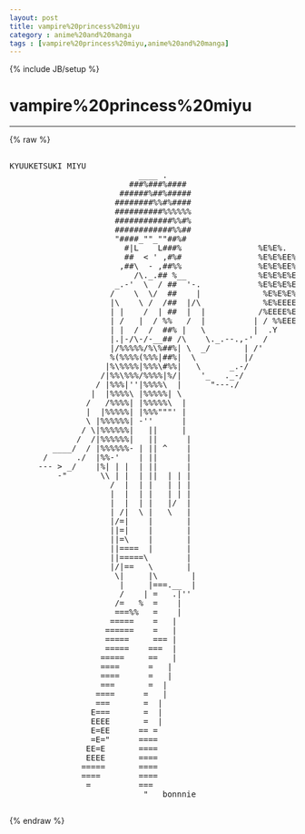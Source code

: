 ```yaml
---
layout: post
title: vampire%20princess%20miyu
category : anime%20and%20manga
tags : [vampire%20princess%20miyu,anime%20and%20manga]
---
```

{% include JB/setup %}
# vampire%20princess%20miyu
---
{% raw %}
<pre>

KYUUKETSUKI MIYU
                           ____ .
                         ###%###%####
                       ######%##%#####
                      ########%%#%####
                      ##########%%%%%%
                      ############%%#%
                      ############%%##
                      &quot;####_&quot;&quot;_&quot;&quot;##%# 
                        #|L    L###%                %E%E%.
                        ##  &lt; &#039; ,#%#                %E%E%EE%%
                       ,##\  - ,##%%                %E%E%EE%EE%
                          /\._.## %__               %E%E%E%EE%%EE
                      _.-&#039;  \  / ##  &#039;-.            %E%E%E%E%%EE%%
                     /    \  \/  ##    |             %E%E%E%EE%EEEE
                     |\    \ /  /##  |/\             %E%EEEE%EEE%%%%
                     | |    /  | ##  |  |           /%EEEE%EE%%EEEEEE
                     | /   |  / %%   /  |          | / %%EEEEEEEEEEE&#039;
                     | |  /  /  ##% |   \          |  .Y
                     |.|-/\-/-__## /\    \._.--.,-&#039;  /
                     |/%%%%%/%\%##%| \  _/       | /&#039;
                     %(%%%%(%%%|##%|  \          |/
                    |%\%%%%|%%%\#%%|   \      _.-/
                   /|%%\%%%/%%%%|%/|    &#039;_   ._-/
                  / |%%%|&#039;&#039;|%%%%\  |      &quot;---./
                 |  |%%%%\ |%%%%%| \
                /   /%%%%| |%%%%%\  |
                |  |%%%%%| |%%%&quot;&quot;&quot;&#039; |
                \ |%%%%%%| -&#039;&#039;      |
               / \|%%%%%%|   ||     |
              /  /|%%%%%%|   ||      |
         ____/  / |%%%%%%- | || ^    |
       /      ./  |%%-&#039;    | ||      |
      --- &gt; _/    |%| | |  | ||      |
          -&quot;       \\ | |  | ||  | | |
                     /  |  | |   | | |
                     |  |  | |   | | |
                     |  |  | |   |/  |
                     | /|  \ |   \   |
                     |/=|    |       |
                     ||=|    |       |
                     ||=\    |       |
                     ||====  |       |
                     ||=====\        |
                     |/|==   \       |
                      \|     |\       |
                       |     |===.__  |
                       /    | =   .|&#039;&#039;
                      /=   %  =    |
                      ===%%   =    |
                     =====    =   |
                    ======    =   |
                    =====     === |
                    =====    ===  |
                   =====     ==   |
                   ====      =   |
                   ====      =   |
                   ===       =  |
                  ====      =   |
                  ===       =  |
                 E===       =  |
                 EEEE       =  |
                 E=EE      == =
                 =E=&quot;      ====
                EE=E       ====
                EEEE       ====
               =====       ====
               ====        ====
                =          === 
                            &quot;   bonnnie           
  </pre>
{% endraw %}
